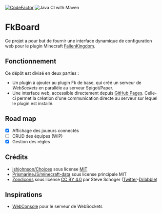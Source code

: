 [![CodeFactor](https://www.codefactor.io/repository/github/syldium/fkboard/badge)](https://www.codefactor.io/repository/github/syldium/fkboard) ![Java CI with Maven](https://github.com/syldium/fkboard/workflows/Java%20CI%20with%20Maven/badge.svg)

FkBoard
=======
Ce projet a pour but de fournir une interface dynamique de configuration web pour le plugin Minecraft [FallenKingdom](https://github.com/Etrenak/FallenKingdom).

Fonctionnement
--------------
Ce dépôt est divisé en deux parties :
- Un plugin à ajouter au plugin Fk de base, qui créé un serveur de *WebSockets* en parallèle au serveur Spigot/Paper.
- Une interface web, accessible directement depuis [GitHub Pages](https://syldium.github.io/fkboard/app). Celle-ci permet la création d'une communication directe au serveur sur lequel le plugin est installé.

Road map
--------
- [x] Affichage des joueurs connectés
- [ ] CRUD des équipes (WIP)
- [x] Gestion des règles

Crédits
--------
- [jshjohnson/Choices](https://github.com/jshjohnson/Choices) sous license [MIT](https://github.com/jshjohnson/Choices/blob/master/LICENSE)
- [PrismarineJS/minecraft-data](https://github.com/PrismarineJS/minecraft-data) sous license principale MIT
- [Zondicons](https://www.zondicons.com/) sous license [CC BY 4.0](https://creativecommons.org/licenses/by/4.0/) par Steve Schoger ([Twitter](https://twitter.com/steveschoger)-[Dribbble](https://dribbble.com/steveschoger))

Inspirations
------------
- [WebConsole](https://github.com/mesacarlos/WebConsole) pour le serveur de WebSockets
